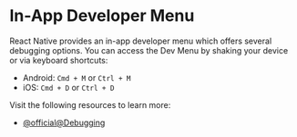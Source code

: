 # In-App Developer Menu

React Native provides an in-app developer menu which offers several debugging options. You can access the Dev Menu by shaking your device or via keyboard shortcuts:

- Android: `Cmd + M` or `Ctrl + M`
- iOS: `Cmd + D` or `Ctrl + D`

Visit the following resources to learn more:

- [@official@Debugging](https://reactnative.dev/docs/debugging)
